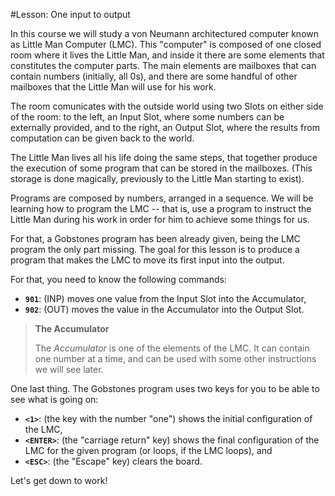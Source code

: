 #Lesson: One input to output

In this course we will study a von Neumann architectured computer known as Little Man Computer (LMC).
This "computer" is composed of one closed room where it lives the Little Man, and inside it there 
are some elements that constitutes the computer parts.
The main elements are mailboxes that can contain numbers (initially, all 0s), and there are some 
handful of other mailboxes that the Little Man will use for his work.

The room comunicates with the outside world using two Slots on either side of the room: to the left, 
an Input Slot, where some numbers can be externally provided, and to the right, an Output Slot, where
the results from computation can be given back to the world.

The Little Man lives all his life doing the same steps, that together produce the execution of some 
program that can be stored in the mailboxes. 
(This storage is done magically, previously to the Little Man starting to exist).

Programs are composed by numbers, arranged in a sequence.
We will be learning how to program the LMC -- that is, use a program to instruct the Little Man during
his work in order for him to achieve some things for us.

For that, a Gobstones program has been already given, being the LMC program the only part missing.
The goal for this lesson is to produce a program that makes the LMC to move its first input into the output.

For that, you need to know the following commands:
+ **`901`**: (INP) moves one value from the Input Slot into the Accumulator,
+ **`902`**: (OUT) moves the value in the Accumulator into the Output Slot.

> **The Accumulator**
>
> The *Accumulator* is one of the elements of the LMC. 
> It can contain one number at a time, and can be used with some other instructions we will see later.

One last thing. The Gobstones program uses two keys for you to be able to see what is going on:
+ **`<1>`**: (the key with the number "one") shows the initial configuration of the LMC,
+ **`<ENTER>`**: (the "carriage return" key) shows the final configuration of the LMC for the given program (or loops, if the LMC loops), and
+ **`<ESC>`**: (the "Escape" key) clears the board.

Let's get down to work!